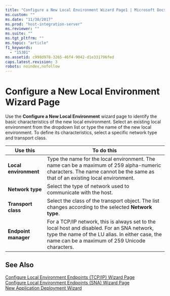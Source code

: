 ```yaml
---
title: "Configure a New Local Environment Wizard Page1 | Microsoft Docs"
ms.custom: ""
ms.date: "11/30/2017"
ms.prod: "host-integration-server"
ms.reviewer: ""
ms.suite: ""
ms.tgt_pltfrm: ""
ms.topic: "article"
f1_keywords: 
  - "15301"
ms.assetid: c998d978-3265-46f4-9042-d1e331796fed
caps.latest.revision: 3
robots: noindex,nofollow
---
```

# Configure a New Local Environment Wizard Page
Use the **Configure a New Local Environment** wizard page to identify the basic characteristics of the new local environment. Select an existing local environment from the dropdown list or type the name of the new local environment. To define its characteristics, select a specific network type and transport class.  
  
|Use this|To do this|  
|--------------|----------------|  
|**Local environment**|Type the name for the local environment. The name can be a maximum of 259 alpha-numeric characters. The name cannot be the same as that of an existing local environment.|  
|**Network type**|Select the type of network used to communicate with the host.|  
|**Transport class**|Select the class of the transport object. The list changes according to the selected **Network type**.|  
|**Endpoint manager**|For a TCP/IP network, this is always set to the local host and disabled. For an SNA network, type the name of the LU alias. In either case, the name can be a maximum of 259 Unicode characters.|  
  
## See Also  
 [Configure Local Environment Endpoints (TCP/IP) Wizard Page](../core/configure-local-environment-endpoints-tcp-ip-wizard-page2.md)   
 [Configure Local Environment Endpoints (SNA) Wizard Page](../core/configure-local-environment-endpoints-sna-wizard-page1.md)   
 [New Application Deployment Wizard](../core/new-application-deployment-wizard1.md)